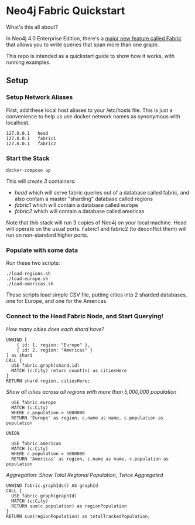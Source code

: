 # Neo4j Fabric Quickstart

What's this all about?

In Neo4j 4.0 Enterprise Edition, there's a 
[major new feature called Fabric](https://neo4j.com/docs/operations-manual/4.0/fabric/) 
that allows you to write queries that span more than one graph.

This repo is intended as a quickstart guide to show how it works, with running examples.

## Setup

### Setup Network Aliases

First, add these local host aliases to your /etc/hosts file.  This is just a convenience to help
us use docker network names as synonymous with localhost.

```
127.0.0.1	head
127.0.0.1	fabric1
127.0.0.1	fabric2
```

### Start the Stack

`docker-compose up`

This will create *3* containers:

- *head* which will serve fabric queries out of a database called fabric, and also contain a master "sharding" database called regions
- *fabric1* which will contain a database called europe
- *fabric2* which will contain a database called americas

Note that this stack will run 3 copies of Neo4j on your local machine.  Head will operate
on the usual ports.  Fabric1 and fabric2 (to deconflict them) will run on non-standard higher ports.

### Populate with some data

Run these two scripts:

```
./load-regions.sh
./load-europe.sh
./load-americas.sh
```

These scripts load simple CSV file, putting cities into 2 sharded databases, one for
Europe, and one for the Americas.

### Connect to the Head Fabric Node, and Start Querying!

*How many cities does each shard have?*

```
UNWIND [
    { id: 1, region: "Europe" },
    { id: 2, region: "Americas" }
] as shard
CALL {
  USE fabric.graph(shard.id)
  MATCH (c:City) return count(n) as citiesHere
}
RETURN shard.region, citiesHere;
```

*Show all cities across all regions with more than 5,000,000 population*

```
  USE fabric.europe
  MATCH (c:City) 
  WHERE c.population > 5000000
  RETURN 'Europe' as region, c.name as name, c.population as population

UNION

  USE fabric.americas
  MATCH (c:City)
  WHERE c.population > 5000000
  RETURN 'Americas' as region, c.name as name, c.population as population
```

*Aggregation: Show Total Regional Population, Twice Aggregated*

```
UNWIND fabric.graphIds() AS graphId
CALL {
  USE fabric.graph(graphId)
  MATCH (c:City)
  RETURN sum(c.population) as regionPopulation
}
RETURN sum(regionPopulation) as totalTrackedPopulation;
```






